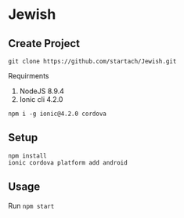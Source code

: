 # Jewish

Create Project
---
```
git clone https://github.com/startach/Jewish.git
```

Requirments
1. NodeJS 8.9.4
2. Ionic cli 4.2.0
```
npm i -g ionic@4.2.0 cordova
```

Setup
---

```
npm install
ionic cordova platform add android
```

Usage
---

Run `npm start`
